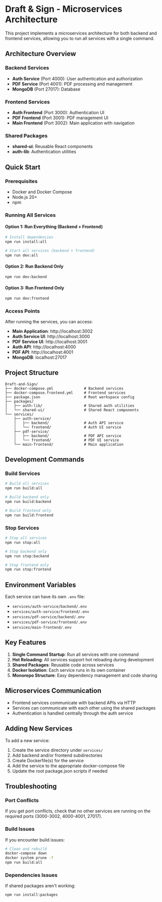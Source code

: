 # Draft & Sign - Microservices Architecture

This project implements a microservices architecture for both backend and frontend services, allowing you to run all services with a single command.

## Architecture Overview

### Backend Services
- **Auth Service** (Port 4000): User authentication and authorization
- **PDF Service** (Port 4001): PDF processing and management
- **MongoDB** (Port 27017): Database

### Frontend Services
- **Auth Frontend** (Port 3000): Authentication UI
- **PDF Frontend** (Port 3001): PDF management UI
- **Main Frontend** (Port 3002): Main application with navigation

### Shared Packages
- **shared-ui**: Reusable React components
- **auth-lib**: Authentication utilities

## Quick Start

### Prerequisites
- Docker and Docker Compose
- Node.js 20+
- npm

### Running All Services

#### Option 1: Run Everything (Backend + Frontend)
```bash
# Install dependencies
npm run install:all

# Start all services (backend + frontend)
npm run dev:all
```

#### Option 2: Run Backend Only
```bash
npm run dev:backend
```

#### Option 3: Run Frontend Only
```bash
npm run dev:frontend
```

### Access Points

After running the services, you can access:

- **Main Application**: http://localhost:3002
- **Auth Service UI**: http://localhost:3000
- **PDF Service UI**: http://localhost:3001
- **Auth API**: http://localhost:4000
- **PDF API**: http://localhost:4001
- **MongoDB**: localhost:27017

## Project Structure

```
Draft-and-Sign/
├── docker-compose.yml              # Backend services
├── docker-compose.frontend.yml     # Frontend services
├── package.json                    # Root workspace config
├── packages/
│   ├── auth-lib/                   # Shared auth utilities
│   └── shared-ui/                  # Shared React components
└── services/
    ├── auth-service/
    │   ├── backend/                # Auth API service
    │   └── frontend/               # Auth UI service
    ├── pdf-service/
    │   ├── backend/                # PDF API service
    │   └── frontend/               # PDF UI service
    └── main-frontend/              # Main application
```

## Development Commands

### Build Services
```bash
# Build all services
npm run build:all

# Build backend only
npm run build:backend

# Build frontend only
npm run build:frontend
```

### Stop Services
```bash
# Stop all services
npm run stop:all

# Stop backend only
npm run stop:backend

# Stop frontend only
npm run stop:frontend
```

## Environment Variables

Each service can have its own `.env` file:

- `services/auth-service/backend/.env`
- `services/auth-service/frontend/.env`
- `services/pdf-service/backend/.env`
- `services/pdf-service/frontend/.env`
- `services/main-frontend/.env`

## Key Features

1. **Single Command Startup**: Run all services with one command
2. **Hot Reloading**: All services support hot reloading during development
3. **Shared Packages**: Reusable code across services
4. **Docker Isolation**: Each service runs in its own container
5. **Monorepo Structure**: Easy dependency management and code sharing

## Microservices Communication

- Frontend services communicate with backend APIs via HTTP
- Services can communicate with each other using the shared packages
- Authentication is handled centrally through the auth service

## Adding New Services

To add a new service:

1. Create the service directory under `services/`
2. Add backend and/or frontend subdirectories
3. Create Dockerfile(s) for the service
4. Add the service to the appropriate docker-compose file
5. Update the root package.json scripts if needed

## Troubleshooting

### Port Conflicts
If you get port conflicts, check that no other services are running on the required ports (3000-3002, 4000-4001, 27017).

### Build Issues
If you encounter build issues:
```bash
# Clean and rebuild
docker-compose down
docker system prune -f
npm run build:all
```

### Dependencies Issues
If shared packages aren't working:
```bash
npm run install:packages
``` 